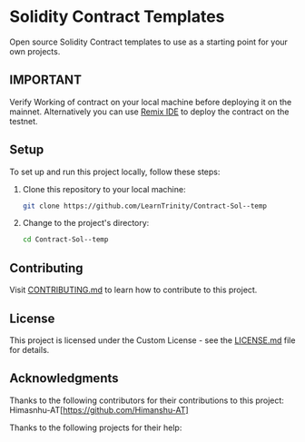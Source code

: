 # Solidity Contract Templates

Open source Solidity Contract templates to use as a starting point for your own projects.

## IMPORTANT

Verify Working of contract on your local machine before deploying it on the mainnet. 
Alternatively you can use [Remix IDE](https://remix.ethereum.org/#lang=en&optimize=false&runs=200&evmVersion=null&version=soljson-v0.8.18+commit.87f61d96.js) to deploy the contract on the testnet.

## Setup

To set up and run this project locally, follow these steps:

1. Clone this repository to your local machine:

   ```bash
   git clone https://github.com/LearnTrinity/Contract-Sol--temp
   ```

2. Change to the project's directory:

   ```bash
   cd Contract-Sol--temp
   ```

## Contributing

Visit [CONTRIBUTING.md](CONTRIBUTING.md) to learn how to contribute to this project.

## License

This project is licensed under the Custom License - see the [LICENSE.md](LICENSE.md) file for details.

## Acknowledgments

Thanks to the following contributors for their contributions to this project:
Himasnhu-AT[https://github.com/Himanshu-AT]

Thanks to the following projects for their help:
